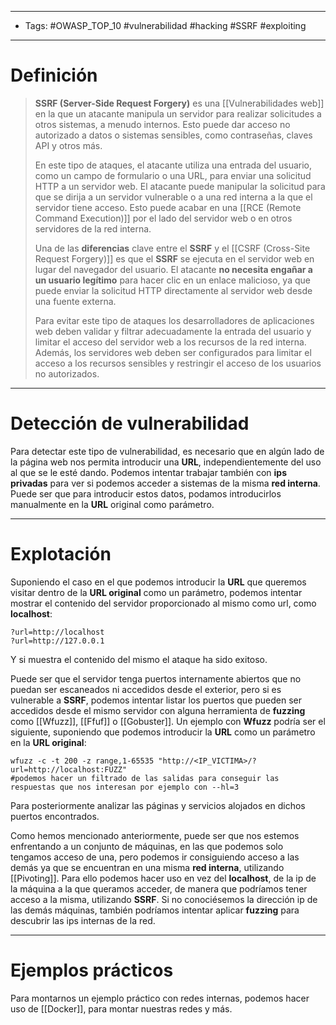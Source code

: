 ---------
- Tags: #OWASP_TOP_10 #vulnerabilidad #hacking #SSRF #exploiting 
--------------
# Definición

> **SSRF (Server-Side Request Forgery)** es una [[Vulnerabilidades web]] en la que un atacante manipula un servidor para realizar solicitudes a otros sistemas, a menudo internos. Esto puede dar acceso no autorizado a datos o sistemas sensibles, como contraseñas, claves API y otros más.
> 
> En este tipo de ataques, el atacante utiliza una entrada del usuario, como un campo de formulario o una URL, para enviar una solicitud HTTP a un servidor web. El atacante puede manipular la solicitud para que se dirija a un servidor vulnerable o a una red interna a la que el servidor tiene acceso. Esto puede acabar en una [[RCE (Remote Command Execution)]] por el lado del servidor web o en otros servidores de la red interna.
> 
> Una de las **diferencias** clave entre el **SSRF** y el [[CSRF (Cross-Site Request Forgery)]] es que el **SSRF** se ejecuta en el servidor web en lugar del navegador del usuario. El atacante **no necesita engañar a un usuario legítimo** para hacer clic en un enlace malicioso, ya que puede enviar la solicitud HTTP directamente al servidor web desde una fuente externa.
> 
> Para evitar este tipo de ataques los desarrolladores de aplicaciones web deben validar y filtrar adecuadamente la entrada del usuario y limitar el acceso del servidor web a los recursos de la red interna. Además, los servidores web deben ser configurados para limitar el acceso a los recursos sensibles y restringir el acceso de los usuarios no autorizados.

-------------
# Detección de vulnerabilidad 

Para detectar este tipo de vulnerabilidad, es necesario que en algún lado de la página web nos permita introducir una **URL**, independientemente del uso al que se le esté dando. Podemos intentar trabajar también con **ips privadas** para ver si podemos acceder a sistemas de la misma **red interna**. Puede ser que para introducir estos datos, podamos introducirlos manualmente en la **URL** original como parámetro.

------------
# Explotación

Suponiendo el caso en el que podemos introducir la **URL** que queremos visitar dentro de la **URL original** como un parámetro, podemos intentar mostrar el contenido del servidor proporcionado al mismo como url, como **localhost**:

```
?url=http://localhost
?url=http://127.0.0.1
```

Y si muestra el contenido del mismo el ataque ha sido exitoso. 

Puede ser que el servidor tenga puertos internamente abiertos que no puedan ser escaneados ni accedidos desde el exterior, pero si es vulnerable a **SSRF**, podemos intentar listar los puertos que pueden ser accedidos desde el mismo servidor con alguna herramienta de **fuzzing** como [[Wfuzz]], [[Ffuf]] o [[Gobuster]]. Un ejemplo con **Wfuzz** podría ser el siguiente, suponiendo que podemos introducir la **URL** como un parámetro en la **URL original**:

```
wfuzz -c -t 200 -z range,1-65535 "http://<IP_VICTIMA>/?url=http://localhost:FUZZ"
#podemos hacer un filtrado de las salidas para conseguir las respuestas que nos interesan por ejemplo con --hl=3
```

Para posteriormente analizar las páginas y servicios alojados en dichos puertos encontrados.

Como hemos mencionado anteriormente, puede ser que nos estemos enfrentando a un conjunto de máquinas, en las que podemos solo tengamos acceso de una, pero podemos ir consiguiendo acceso a las demás ya que se encuentran en una misma **red interna**, utilizando [[Pivoting]]. Para ello podemos hacer uso en vez del **localhost**, de la ip de la máquina a la que queramos acceder, de manera que podríamos tener acceso a la misma, utilizando **SSRF**. Si no conociésemos la dirección ip de las demás máquinas, también podríamos intentar aplicar **fuzzing** para descubrir las ips internas de la red. 

------------
# Ejemplos prácticos

Para montarnos un ejemplo práctico con redes internas, podemos hacer uso de [[Docker]], para montar nuestras redes y más.
